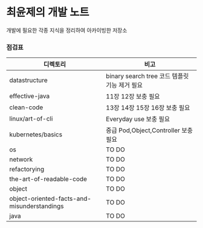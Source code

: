 # 최윤제의 개발 노트
개발에 필요한 각종 지식을 정리하여 아카이빙한 저장소
### 점검표

|디렉토리|비고|
|------|-------|
|datastructure|binary search tree 코드 템플릿 기능 제거 필요|
|effective-java|11장 12장 보충 필요|
|clean-code|13장 14장 15장 16장 보충 필요|
|linux/art-of-cli|Everyday use 보충 필요|
|kubernetes/basics|중급 Pod,Object,Controller 보충 필요|
|os|TO DO|
|network|TO DO|
|refactorying|TO DO|
|the-art-of-readable-code|TO DO|
|object|TO DO|
|object-oriented-facts-and-misunderstandings|TO DO|
|java|TO DO|
